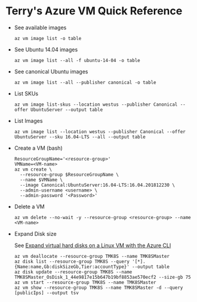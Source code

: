 # Terry's Azure VM Quick Reference

* See available images
  ``` 
  az vm image list -o table
  ```
* See Ubuntu 14.04 images
  ```
  az vm image list --all -f ubuntu-14-04 -o table
  ```
* See canonical Ubuntu images
  ```
  az vm image list --all --publisher canonical -o table
  ```
* List SKUs
  ```
  az vm image list-skus --location westus --publisher Canonical --offer UbuntuServer --output table
  ```
* List Images
  ```
  az vm image list --location westus --publisher Canonical --offer UbuntuServer --sku 16.04-LTS --all --output table
  ```
* Create a VM (bash)
  ```
  ResourceGroupName='<resource-group>'
  VMName=<VM-name>
  az vm create \
    --resource-group $ResourceGroupName \
    --name $VMName \
    --image Canonical:UbuntuServer:16.04-LTS:16.04.201812230 \
    --admin-username <username> \
    --admin-password '<Password>'
  ```
* Delete a VM
  ```
  az vm delete --no-wait -y --resource-group <resource-group> --name <VM-name> 
  ```
* Expand Disk size

  See [Expand virtual hard disks on a Linux VM with the Azure CLI](https://docs.microsoft.com/en-us/azure/virtual-machines/linux/expand-disks)
  ```
  az vm deallocate --resource-group TMK8S --name TMK8SMaster
  az disk list --resource-group TMK8S --query '[*].{Name:name,Gb:diskSizeGb,Tier:accountType}' --output table
  az disk update --resource-group TMK8S --name TMK8SMaster_OsDisk_1_44e9817e15b647b19bf8853ae570ecf2 --size-gb 75
  az vm start --resource-group TMK8S --name TMK8SMaster
  az vm show --resource-group TMK8S --name TMK8SMaster -d --query [publicIps] --output tsv
  ```
